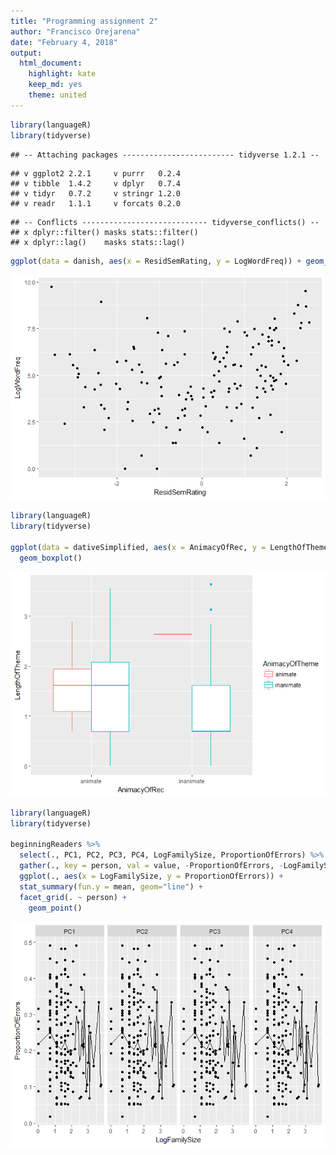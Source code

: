 ```yaml
---
title: "Programming assignment 2"
author: "Francisco Orejarena"
date: "February 4, 2018"
output: 
  html_document:
    highlight: kate
    keep_md: yes
    theme: united
---
```





```r
library(languageR)
library(tidyverse)
```

```
## -- Attaching packages ------------------------- tidyverse 1.2.1 --
```

```
## v ggplot2 2.2.1     v purrr   0.2.4
## v tibble  1.4.2     v dplyr   0.7.4
## v tidyr   0.7.2     v stringr 1.2.0
## v readr   1.1.1     v forcats 0.2.0
```

```
## -- Conflicts ---------------------------- tidyverse_conflicts() --
## x dplyr::filter() masks stats::filter()
## x dplyr::lag()    masks stats::lag()
```

```r
ggplot(data = danish, aes(x = ResidSemRating, y = LogWordFreq)) + geom_point()
```

![](pa2_files/figure-html/danish-1.png)<!-- -->


```r
library(languageR)
library(tidyverse)

ggplot(data = dativeSimplified, aes(x = AnimacyOfRec, y = LengthOfTheme, color = AnimacyOfTheme)) + 
  geom_boxplot()
```

![](pa2_files/figure-html/dativeSimplified-1.png)<!-- -->


```r
library(languageR)
library(tidyverse)

beginningReaders %>%
  select(., PC1, PC2, PC3, PC4, LogFamilySize, ProportionOfErrors) %>%
  gather(., key = person, val = value, -ProportionOfErrors, -LogFamilySize) %>%
  ggplot(., aes(x = LogFamilySize, y = ProportionOfErrors)) +
  stat_summary(fun.y = mean, geom="line") +
  facet_grid(. ~ person) +
    geom_point()
```

![](pa2_files/figure-html/spanishFunctionWords-1.png)<!-- -->
